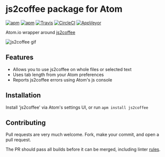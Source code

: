 # js2coffee package for Atom

[![apm](https://img.shields.io/apm/v/js2coffee.svg)](https://atom.io/packages/js2coffee)
[![apm](https://img.shields.io/apm/dm/js2coffee.svg)](https://atom.io/packages/js2coffee)
[![Travis](https://img.shields.io/travis/jdcrensh/atom-js2coffee.svg)](https://travis-ci.org/jdcrensh/atom-js2coffee)
[![CircleCI](https://img.shields.io/circleci/project/jdcrensh/atom-js2coffee.svg)](https://circleci.com/gh/jdcrensh/atom-js2coffee)
[![AppVeyor](https://ci.appveyor.com/api/projects/status/9klcrhye8alqfogt?svg=true)](https://ci.appveyor.com/project/jdcrensh/atom-js2coffee)


Atom.io wrapper around [js2coffee](https://github.com/js2coffee/js2coffee)

![js2coffee gif](https://raw.github.com/Chandler/atom-js2coffee/master/js2coffee.gif)

## Features

* Allows you to use js2coffee on whole files or selected text
* Uses tab length from your Atom preferences
* Reports js2coffee errors using Atom's js console

## Installation

Install 'js2coffee' via Atom's settings UI, or run `apm install js2coffee`

## Contributing

Pull requests are very much welcome. Fork, make your commit, and open a pull request.

The PR should pass all builds before it can be merged, including linter [rules](./coffeelint.json).
